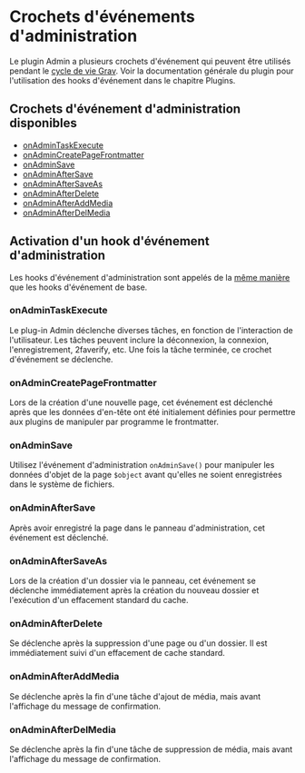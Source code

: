 <h1 class="rem">Crochets d'événements d'administration</h1>

Le plugin Admin a plusieurs crochets d'événement qui peuvent être utilisés pendant le [cycle de vie Grav](cycle-vie.md). Voir la documentation générale du plugin pour l'utilisation des hooks d'événement dans le chapitre Plugins.

<h2 id="Crochets d'événement d'administration disponibles">Crochets d'événement d'administration disponibles
<a href="#Crochets d'événement d'administration disponibles" class="toc-anchor after"></a></h2>

* [onAdminTaskExecute](#onAdminTaskExecute)
* [onAdminCreatePageFrontmatter](#onAdminCreatePageFrontmatter)
* [onAdminSave](#onAdminSave)
* [onAdminAfterSave](#onAdminAfterSave)
* [onAdminAfterSaveAs](#onAdminAfterSaveAs)
* [onAdminAfterDelete](#onAdminAfterDelete)
* [onAdminAfterAddMedia](#onAdminAfterAddMedia)
* [onAdminAfterDelMedia](#onAdminAfterDelMedia)

<h2 id="Activation d'un hook d'événement d'administration">Activation d'un hook d'événement d'administration
<a href="#Activation d'un hook d'événement d'administration" class="toc-anchor after"></a></h2>

Les hooks d'événement d'administration sont appelés de la [même manière](plugin-tutoriel.md) que les hooks d'événement de base.

<h3 id="onAdminTaskExecute">onAdminTaskExecute
<a href="#onAdminTaskExecute" class="toc-anchor after"></a></h3>

Le plug-in Admin déclenche diverses tâches, en fonction de l'interaction de l'utilisateur. Les tâches peuvent inclure la déconnexion, la connexion, l'enregistrement, 2faverify, etc. Une fois la tâche terminée, ce crochet d'événement se déclenche.

<h3 id="onAdminCreatePageFrontmatter">onAdminCreatePageFrontmatter
<a href="#onAdminCreatePageFrontmatter" class="toc-anchor after"></a></h3>

Lors de la création d'une nouvelle page, cet événement est déclenché après que les données d'en-tête ont été initialement définies pour permettre aux plugins de manipuler par programme le frontmatter.

<h3 id="onAdminSave">onAdminSave
<a href="#onAdminSave" class="toc-anchor after"></a></h3>

Utilisez l'événement d'administration `onAdminSave()` pour manipuler les données d'objet de la page `$object` avant qu'elles ne soient enregistrées dans le système de fichiers.

<h3 id="onAdminAfterSave">onAdminAfterSave
<a href="#onAdminAfterSave" class="toc-anchor after"></a></h3>

Après avoir enregistré la page dans le panneau d'administration, cet événement est déclenché.

<h3 id="onAdminAfterSaveAs">onAdminAfterSaveAs
<a href="#onAdminAfterSaveAs" class="toc-anchor after"></a></h3>

Lors de la création d'un dossier via le panneau, cet événement se déclenche immédiatement après la création du nouveau dossier et l'exécution d'un effacement standard du cache.

<h3 id="onAdminAfterDelete">onAdminAfterDelete
<a href="#onAdminAfterDelete" class="toc-anchor after"></a></h3>

Se déclenche après la suppression d'une page ou d'un dossier. Il est immédiatement suivi d'un effacement de cache standard.

<h3 id="onAdminAfterAddMedia">onAdminAfterAddMedia
<a href="#onAdminAfterAddMedia" class="toc-anchor after"></a></h3>

Se déclenche après la fin d'une tâche d'ajout de média, mais avant l'affichage du message de confirmation.

<h3 id="onAdminAfterDelMedia">onAdminAfterDelMedia
<a href="#onAdminAfterDelMedia" class="toc-anchor after"></a></h3>

Se déclenche après la fin d'une tâche de suppression de média, mais avant l'affichage du message de confirmation.

